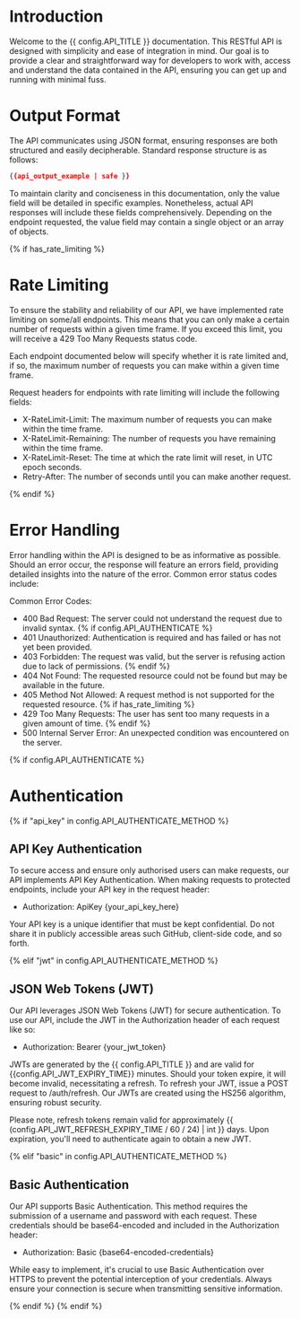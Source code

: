 # Introduction

Welcome to the {{ config.API_TITLE }} documentation. This RESTful API is designed with simplicity and ease of
integration in mind. Our goal is to provide a clear and straightforward way for developers to work with, access and
understand the data contained in the API, ensuring you can get up and running with minimal fuss.

# Output Format

The API communicates using JSON format, ensuring responses are both structured and easily decipherable. Standard
response structure is as follows:

[//]: # (This automatically will output an example response based on the config values)

```json
{{api_output_example | safe }}
```

To maintain clarity and conciseness in this documentation, only the value field will be detailed in specific examples.
Nonetheless, actual API responses will include these fields comprehensively. Depending on the endpoint requested, the
value field may contain a single object or an array of objects.

{% if has_rate_limiting %}

# Rate Limiting

To ensure the stability and reliability of our API, we have implemented rate limiting on some/all endpoints. This
means that you can only make a certain number of requests within a given time frame. If you exceed this limit, you
will receive a 429 Too Many Requests status code.

Each endpoint documented below will specify whether it is rate limited and, if so, the maximum number of requests you
can make within a given time frame.

Request headers for endpoints with rate limiting will include the following fields:

- X-RateLimit-Limit: The maximum number of requests you can make within the time frame.
- X-RateLimit-Remaining: The number of requests you have remaining within the time frame.
- X-RateLimit-Reset: The time at which the rate limit will reset, in UTC epoch seconds.
- Retry-After: The number of seconds until you can make another request.

{% endif %}

# Error Handling

Error handling within the API is designed to be as informative as possible. Should an error occur, the response will
feature an errors field, providing detailed insights into the nature of the error.
Common error status codes include:

Common Error Codes:

- 400 Bad Request: The server could not understand the request due to invalid syntax.
  {% if config.API_AUTHENTICATE %}
- 401 Unauthorized: Authentication is required and has failed or has not yet been provided.
- 403 Forbidden: The request was valid, but the server is refusing action due to lack of permissions.
  {% endif %}
- 404 Not Found: The requested resource could not be found but may be available in the future.
- 405 Method Not Allowed: A request method is not supported for the requested resource.
  {% if has_rate_limiting %}
- 429 Too Many Requests: The user has sent too many requests in a given amount of time.
  {% endif %}
- 500 Internal Server Error: An unexpected condition was encountered on the server.

{% if config.API_AUTHENTICATE %}

# Authentication

{% if "api_key" in config.API_AUTHENTICATE_METHOD %}

## API Key Authentication

To secure access and ensure only authorised users can make requests, our API implements API Key Authentication. When
making requests to protected endpoints, include your API key in the request header:

- Authorization: ApiKey {your_api_key_here}

Your API key is a unique identifier that must be kept confidential. Do not share it in publicly accessible areas such
GitHub, client-side code, and so forth.

{% elif "jwt" in config.API_AUTHENTICATE_METHOD %}

## JSON Web Tokens (JWT)

Our API leverages JSON Web Tokens (JWT) for secure authentication. To use our API, include the JWT in the Authorization
header of each request like so:

- Authorization: Bearer {your_jwt_token}

JWTs are generated by the {{ config.API_TITLE }} and are valid for {{config.API_JWT_EXPIRY_TIME}} minutes. Should your
token expire,
it will become invalid, necessitating a refresh. To refresh your JWT, issue a POST request to /auth/refresh. Our JWTs
are created using the HS256 algorithm, ensuring robust security.

Please note, refresh tokens remain valid for approximately {{ (config.API_JWT_REFRESH_EXPIRY_TIME / 60 / 24) | int }}
days.
Upon expiration, you'll need to authenticate again to obtain a new JWT.

{% elif "basic" in config.API_AUTHENTICATE_METHOD %}

## Basic Authentication

Our API supports Basic Authentication. This method requires the submission of a username and password with each request.
These credentials should be base64-encoded and included in the Authorization header:

- Authorization: Basic {base64-encoded-credentials}

While easy to implement, it's crucial to use Basic Authentication over HTTPS to prevent the potential interception of
your credentials. Always ensure your connection is secure when transmitting sensitive information.

{% endif %}
{% endif %}
